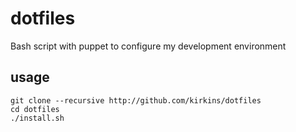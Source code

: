 # dotfiles
Bash script with puppet to configure my development environment

## usage

    git clone --recursive http://github.com/kirkins/dotfiles
    cd dotfiles
    ./install.sh
